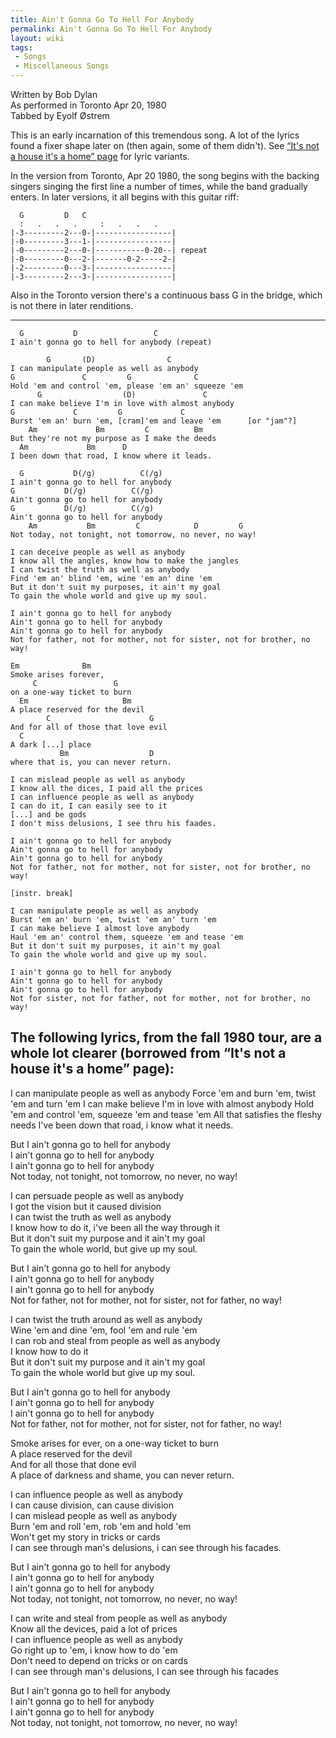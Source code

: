 ```yaml
---
title: Ain't Gonna Go To Hell For Anybody
permalink: Ain't Gonna Go To Hell For Anybody
layout: wiki
tags:
 - Songs
 - Miscellaneous Songs
---
```


Written by Bob Dylan  
As performed in Toronto Apr 20, 1980  
Tabbed by Eyolf Østrem

This is an early incarnation of this tremendous song. A lot of the
lyrics found a fixer shape later on (then again, some of them didn't).
See [“It's not a house it's a home”
page](http://homepage.mac.com/danielmartin/Dylan/html/songs/A/AintGonnaGoToHell.html)
for lyric variants.

In the version from Toronto, Apr 20 1980, the song begins with the
backing singers singing the first line a number of times, while the band
gradually enters. In later versions, it all begins with this guitar
riff:

      G         D   C
      :   .   .   .     :   .   .   .
    |-3---------2---0-|-----------------|
    |-0---------3---1-|-----------------|
    |-0---------2---0-|-----------0-20--| repeat
    |-0---------0---2-|-------0-2-----2-|
    |-2---------0---3-|-----------------|
    |-3---------2---3-|-----------------|

Also in the Toronto version there's a continuous bass G in the bridge,
which is not there in later renditions.

* * * * *

      G           D                 C
    I ain't gonna go to hell for anybody (repeat)

            G       (D)                C
    I can manipulate people as well as anybody
    G               C         G              C
    Hold 'em and control 'em, please 'em an' squeeze 'em
          G                  (D)               C
    I can make believe I'm in love with almost anybody
    G             C         G             C
    Burst 'em an' burn 'em, [cram]'em and leave 'em      [or "jam"?]
        Am             Bm         C          Bm
    But they're not my purpose as I make the deeds
      Am             Bm      D
    I been down that road, I know where it leads.

      G           D(/g)          C(/g)
    I ain't gonna go to hell for anybody
    G           D(/g)          C(/g)
    Ain't gonna go to hell for anybody
    G           D(/g)          C(/g)
    Ain't gonna go to hell for anybody
        Am           Bm         C            D         G
    Not today, not tonight, not tomorrow, no never, no way!

    I can deceive people as well as anybody
    I know all the angles, know how to make the jangles
    I can twist the truth as well as anybody
    Find 'em an' blind 'em, wine 'em an' dine 'em
    But it don't suit my purposes, it ain't my goal
    To gain the whole world and give up my soul.

    I ain't gonna go to hell for anybody
    Ain't gonna go to hell for anybody
    Ain't gonna go to hell for anybody
    Not for father, not for mother, not for sister, not for brother, no way!

    Em              Bm
    Smoke arises forever,
         C                 G
    on a one-way ticket to burn
      Em                     Bm
    A place reserved for the devil
            C                      G
    And for all of those that love evil
      C
    A dark [...] place
               Bm                  D
    where that is, you can never return.

    I can mislead people as well as anybody
    I know all the dices, I paid all the prices
    I can influence people as well as anybody
    I can do it, I can easily see to it
    [...] and be gods
    I don't miss delusions, I see thru his faades.

    I ain't gonna go to hell for anybody
    Ain't gonna go to hell for anybody
    Ain't gonna go to hell for anybody
    Not for father, not for mother, not for sister, not for brother, no way!

    [instr. break]

    I can manipulate people as well as anybody
    Burst 'em an' burn 'em, twist 'em an' turn 'em
    I can make believe I almost love anybody
    Haul 'em an' control them, squeeze 'em and tease 'em
    But it don't suit my purposes, it ain't my goal
    To gain the whole world and give up my soul.

    I ain't gonna go to hell for anybody
    Ain't gonna go to hell for anybody
    Ain't gonna go to hell for anybody
    Not for sister, not for father, not for mother, not for brother, no way!

<h2>
The following lyrics, from the fall 1980 tour, are a whole lot clearer
(borrowed from “It's not a house it's a home” page):

</h2>
I can manipulate people as well as anybody  
Force 'em and burn 'em, twist 'em and turn 'em  
I can make believe I'm in love with almost anybody  
Hold 'em and control 'em, squeeze 'em and tease 'em  
All that satisfies the fleshy needs  
I've been down that road, i know what it needs.

But I ain't gonna go to hell for anybody  
I ain't gonna go to hell for anybody  
I ain't gonna go to hell for anybody  
Not today, not tonight, not tomorrow, no never, no way!

I can persuade people as well as anybody  
I got the vision but it caused division  
I can twist the truth as well as anybody  
I know how to do it, i've been all the way through it  
But it don't suit my purpose and it ain't my goal  
To gain the whole world, but give up my soul.

But I ain't gonna go to hell for anybody  
I ain't gonna go to hell for anybody  
I ain't gonna go to hell for anybody  
Not for father, not for mother, not for sister, not for father, no way!

I can twist the truth around as well as anybody  
Wine 'em and dine 'em, fool 'em and rule 'em  
I can rob and steal from people as well as anybody  
I know how to do it  
But it don't suit my purpose and it ain't my goal  
To gain the whole world but give up my soul.

But I ain't gonna go to hell for anybody  
I ain't gonna go to hell for anybody  
I ain't gonna go to hell for anybody  
Not for father, not for mother, not for sister, not for father, no way!

Smoke arises for ever, on a one-way ticket to burn  
A place reserved for the devil  
And for all those that done evil  
A place of darkness and shame, you can never return.

I can influence people as well as anybody  
I can cause division, can cause division  
I can mislead people as well as anybody  
Burn 'em and roll 'em, rob 'em and hold 'em  
Won't get my story in tricks or cards  
I can see through man's delusions, i can see through his facades.

But I ain't gonna go to hell for anybody  
I ain't gonna go to hell for anybody  
I ain't gonna go to hell for anybody  
Not today, not tonight, not tomorrow, no never, no way!

I can write and steal from people as well as anybody  
Know all the devices, paid a lot of prices  
I can influence people as well as anybody  
Go right up to 'em, i know how to do 'em  
Don't need to depend on tricks or on cards  
I can see through man's delusions, I can see through his facades

But I ain't gonna go to hell for anybody  
I ain't gonna go to hell for anybody  
I ain't gonna go to hell for anybody  
Not today, not tonight, not tomorrow, no never, no way!
